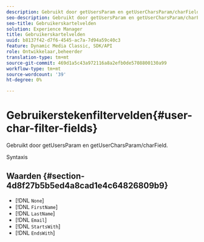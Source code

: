 ```yaml
---
description: Gebruikt door getUsersParam en getUserCharsParam/charField.
seo-description: Gebruikt door getUsersParam en getUserCharsParam/charField.
seo-title: Gebruikerskartelvelden
solution: Experience Manager
title: Gebruikerskartelvelden
uuid: b8137f42-d7f6-4545-ac7a-7d94a59c40c3
feature: Dynamic Media Classic, SDK/API
role: Ontwikkelaar,beheerder
translation-type: tm+mt
source-git-commit: 469d1a5c43a972116a8a2efb0de5708800130a99
workflow-type: tm+mt
source-wordcount: '39'
ht-degree: 0%

---
```



# Gebruikerstekenfiltervelden{#user-char-filter-fields}

Gebruikt door getUsersParam en getUserCharsParam/charField.

Syntaxis

## Waarden {#section-4d8f27b5b5ed4a8cad1e4c64826809b9}

* [!DNL `None`]
* [!DNL `FirstName`]
* [!DNL `LastName`]
* [!DNL `Email`]
* [!DNL `StartsWith`]
* [!DNL `EndsWith`]


